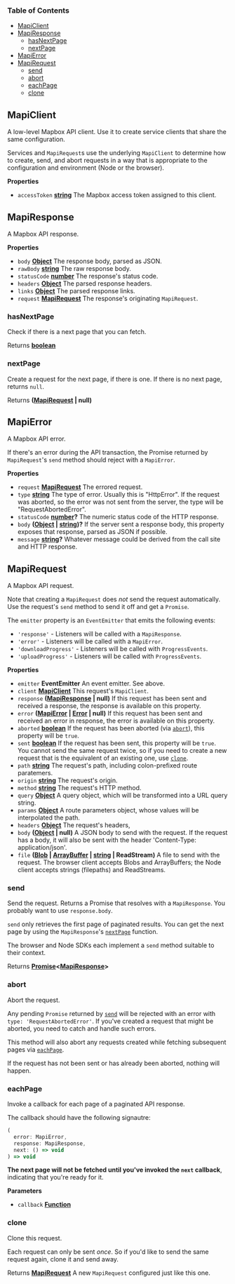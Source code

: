 <!-- Generated by documentation.js. Update this documentation by updating the source code. -->

### Table of Contents

- [MapiClient](#mapiclient)
- [MapiResponse](#mapiresponse)
  - [hasNextPage](#hasnextpage)
  - [nextPage](#nextpage)
- [MapiError](#mapierror)
- [MapiRequest](#mapirequest)
  - [send](#send)
  - [abort](#abort)
  - [eachPage](#eachpage)
  - [clone](#clone)

## MapiClient

A low-level Mapbox API client. Use it to create service clients
that share the same configuration.

Services and `MapiRequest`s use the underlying `MapiClient` to
determine how to create, send, and abort requests in a way
that is appropriate to the configuration and environment
(Node or the browser).

**Properties**

- `accessToken` **[string][11]** The Mapbox access token assigned
    to this client.

## MapiResponse

A Mapbox API response.

**Properties**

- `body` **[Object][12]** The response body, parsed as JSON.
- `rawBody` **[string][11]** The raw response body.
- `statusCode` **[number][13]** The response's status code.
- `headers` **[Object][12]** The parsed response headers.
- `links` **[Object][12]** The parsed response links.
- `request` **[MapiRequest][14]** The response's originating `MapiRequest`.

### hasNextPage

Check if there is a next page that you can fetch.

Returns **[boolean][15]** 

### nextPage

Create a request for the next page, if there is one.
If there is no next page, returns `null`.

Returns **([MapiRequest][14] | null)** 

## MapiError

A Mapbox API error.

If there's an error during the API transaction,
the Promise returned by `MapiRequest`'s `send`
method should reject with a `MapiError`.

**Properties**

- `request` **[MapiRequest][14]** The errored request.
- `type` **[string][11]** The type of error. Usually this is "HttpError".
    If the request was aborted, so the error was
    not sent from the server, the type will be
    "RequestAbortedError".
- `statusCode` **[number][13]?** The numeric status code of
    the HTTP response.
- `body` **([Object][12] \| [string][11])?** If the server sent a response body,
    this property exposes that response, parsed as JSON if possible.
- `message` **[string][11]?** Whatever message could be derived from the
    call site and HTTP response.

## MapiRequest

A Mapbox API request.

Note that creating a `MapiRequest` does *not* send the request automatically.
Use the request's `send` method to send it off and get a `Promise`.

The `emitter` property is an `EventEmitter` that emits the following events:

- `'response'` - Listeners will be called with a `MapiResponse`.
- `'error'` - Listeners will be called with a `MapiError`.
- `'downloadProgress'` - Listeners will be called with `ProgressEvents`.
- `'uploadProgress'` - Listeners will be called with `ProgressEvents`.

**Properties**

- `emitter` **EventEmitter** An event emitter. See above.
- `client` **[MapiClient][16]** This request's `MapiClient`.
- `response` **([MapiResponse][17] | null)** If this request has been sent and received
    a response, the response is available on this property.
- `error` **([MapiError][18] \| [Error][19] | null)** If this request has been sent and
    received an error in response, the error is available on this property.
- `aborted` **[boolean][15]** If the request has been aborted
    (via [`abort`][8]), this property will be `true`.
- `sent` **[boolean][15]** If the request has been sent, this property will
    be `true`. You cannot send the same request twice, so if you need to create
    a new request that is the equivalent of an existing one, use
    [`clone`][10].
- `path` **[string][11]** The request's path, including colon-prefixed route
    paratemers.
- `origin` **[string][11]** The request's origin.
- `method` **[string][11]** The request's HTTP method.
- `query` **[Object][12]** A query object, which will be transformed into
    a URL query string.
- `params` **[Object][12]** A route parameters object, whose values will
    be interpolated the path.
- `headers` **[Object][12]** The request's headers,
- `body` **([Object][12] | null)** A JSON body to send with the request.
    If the request has a body, it will also be sent with the header
    'Content-Type: application/json'.
- `file` **([Blob][20] \| [ArrayBuffer][21] \| [string][11] | ReadStream)** A file to
    send with the request. The browser client accepts Blobs and ArrayBuffers;
    the Node client accepts strings (filepaths) and ReadStreams.

### send

Send the request. Returns a Promise that resolves with a `MapiResponse`.
You probably want to use `response.body`.

`send` only retrieves the first page of paginated results. You can get
the next page by using the `MapiResponse`'s [`nextPage`][4]
function.

The browser and Node SDKs each implement a `send` method suitable to
their context.

Returns **[Promise][22]&lt;[MapiResponse][17]>** 

### abort

Abort the request.

Any pending `Promise` returned by [`send`][7] will be rejected with
an error with `type: 'RequestAbortedError'`. If you've created a request
that might be aborted, you need to catch and handle such errors.

This method will also abort any requests created while fetching subsequent
pages via [`eachPage`][9].

If the request has not been sent or has already been aborted, nothing
will happen.

### eachPage

Invoke a callback for each page of a paginated API response.

The callback should have the following signautre:

```js
(
  error: MapiError,
  response: MapiResponse,
  next: () => void
) => void
```

**The next page will not be fetched until you've invoked the
`next` callback**, indicating that you're ready for it.

**Parameters**

- `callback` **[Function][23]** 

### clone

Clone this request.

Each request can only be sent *once*. So if you'd like to send the
same request again, clone it and send away.

Returns **[MapiRequest][14]** A new `MapiRequest` configured just like this one.

[1]: #mapiclient

[2]: #mapiresponse

[3]: #hasnextpage

[4]: #nextpage

[5]: #mapierror

[6]: #mapirequest

[7]: #send

[8]: #abort

[9]: #eachpage

[10]: #clone

[11]: https://developer.mozilla.org/docs/Web/JavaScript/Reference/Global_Objects/String

[12]: https://developer.mozilla.org/docs/Web/JavaScript/Reference/Global_Objects/Object

[13]: https://developer.mozilla.org/docs/Web/JavaScript/Reference/Global_Objects/Number

[14]: #mapirequest

[15]: https://developer.mozilla.org/docs/Web/JavaScript/Reference/Global_Objects/Boolean

[16]: #mapiclient

[17]: #mapiresponse

[18]: #mapierror

[19]: https://developer.mozilla.org/docs/Web/JavaScript/Reference/Global_Objects/Error

[20]: https://developer.mozilla.org/docs/Web/API/Blob

[21]: https://developer.mozilla.org/docs/Web/JavaScript/Reference/Global_Objects/ArrayBuffer

[22]: https://developer.mozilla.org/docs/Web/JavaScript/Reference/Global_Objects/Promise

[23]: https://developer.mozilla.org/docs/Web/JavaScript/Reference/Statements/function
